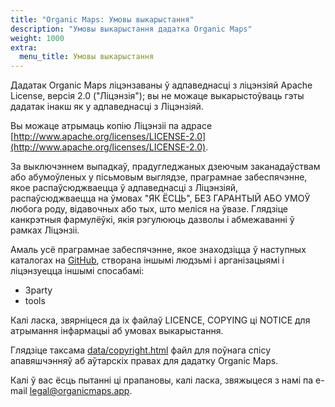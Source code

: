 ```yaml
---
title: "Organic Maps: Умовы выкарыстання"
description: "Умовы выкарыстання дадатка Organic Maps"
weight: 1000
extra:
  menu_title: Умовы выкарыстання
---
```


Дадатак Organic Maps ліцэнзаваны ў адпаведнасці з ліцэнзіяй Apache License, версія 2.0 ("Ліцэнзія");
вы не можаце выкарыстоўваць гэты дадатак інакш як у адпаведнасці з Ліцэнзіяй.

Вы можаце атрымаць копію Ліцэнзіі па адрасе [http://www.apache.org/licenses/LICENSE-2.0](http://www.apache.org/licenses/LICENSE-2.0).

За выключэннем выпадкаў, прадугледжаных дзеючым заканадаўствам або абумоўленых у пісьмовым выглядзе, праграмнае забеспячэнне, якое распаўсюджваецца ў адпаведнасці з Ліцэнзіяй, распаўсюджваецца на ўмовах "ЯК ЁСЦЬ", БЕЗ ГАРАНТЫЙ АБО УМОЎ любога роду, відавочных або тых, што меліся на ўвазе. Глядзіце канкрэтныя фармулёўкі, якія рэгулююць дазволы і абмежаванні ў рамках Ліцэнзіі.

Амаль усё праграмнае забеспячэнне, якое знаходзіцца ў наступных каталогах на [GitHub](https://github.com/organicmaps/organicmaps),
створана іншымі людзьмі і арганізацыямі і ліцэнзуецца іншымі спосабамі:

- 3party
- tools

Калі ласка, звярніцеся да іх файлаў LICENCE, COPYING ці NOTICE для атрымання інфармацыі аб умовах выкарыстання.

Глядзіце таксама [data/copyright.html](https://github.com/organicmaps/organicmaps/blob/master/data/copyright.html)
файл для поўнага спісу апавяшчэнняў аб аўтарскіх правах для дадатку Organic Maps.

Калі ў вас ёсць пытанні ці прапановы, калі ласка, звяжыцеся з намі па e-mail [legal@organicmaps.app](mailto:legal@organicmaps.app).
